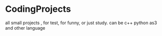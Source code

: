 # CodingProjects
all small projects , for test, for funny, or just study. can be c++ python as3 and other language
